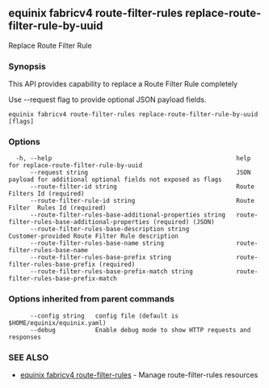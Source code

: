 ## equinix fabricv4 route-filter-rules replace-route-filter-rule-by-uuid

Replace Route Filter Rule

### Synopsis

This API provides capability to replace a Route Filter Rule completely

Use --request flag to provide optional JSON payload fields.

```
equinix fabricv4 route-filter-rules replace-route-filter-rule-by-uuid [flags]
```

### Options

```
  -h, --help                                                   help for replace-route-filter-rule-by-uuid
      --request string                                         JSON payload for additional optional fields not exposed as flags
      --route-filter-id string                                 Route Filters Id (required)
      --route-filter-rule-id string                            Route  Filter  Rules Id (required)
      --route-filter-rules-base-additional-properties string   route-filter-rules-base-additional-properties (required) (JSON)
      --route-filter-rules-base-description string             Customer-provided Route Filter Rule description
      --route-filter-rules-base-name string                    route-filter-rules-base-name
      --route-filter-rules-base-prefix string                  route-filter-rules-base-prefix (required)
      --route-filter-rules-base-prefix-match string            route-filter-rules-base-prefix-match
```

### Options inherited from parent commands

```
      --config string   config file (default is $HOME/equinix/equinix.yaml)
      --debug           Enable debug mode to show HTTP requests and responses
```

### SEE ALSO

* [equinix fabricv4 route-filter-rules](equinix_fabricv4_route-filter-rules.md)	 - Manage route-filter-rules resources

